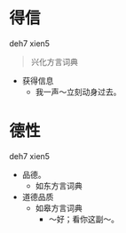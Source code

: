 # 得信
deh7 xien5
> 兴化方言词典
- 获得信息
  - 我一声～立刻动身过去。

# 德性
deh7 xien5
+ 品德。
  * 如东方言词典
+ 道德品质
  * 如皋方言词典
    - ～好；看你这副～。
